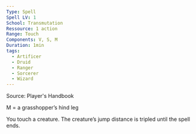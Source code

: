 ```yaml
---
Type: Spell
Spell LV: 1
School: Transmutation
Ressource: 1 action
Range: Touch
Components: V, S, M
Duration: 1min
tags:
  - Artificer
  - Druid
  - Ranger
  - Sorcerer
  - Wizard
---
```

Source: Player's Handbook

M = a grasshopper’s hind leg

You touch a creature. The creature’s jump distance is tripled until the spell ends.